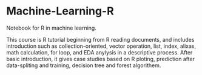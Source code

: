 # Machine-Learning-R
Notebook for R in machine learning.

This course is R tutorial beginning from R reading documents, and includes introduction such as collection-oriented, vector operation, list, index, alixas, math calculation, for loop, and EDA anylysis in a descriptive process.
After basic introduction, it gives case studies based on R ploting, prediction after data-spliting and training, decision tree and forest algorithem. 

